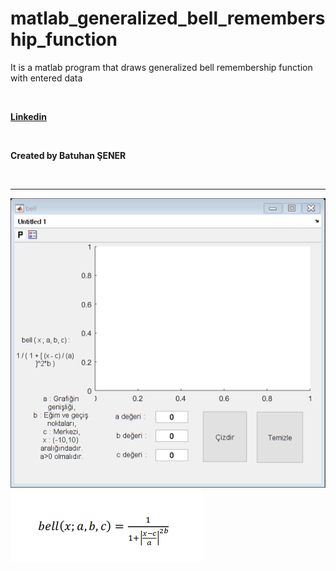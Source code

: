 # matlab_generalized_bell_remembership_function
<p>It is a matlab program that draws generalized bell remembership function with entered data</p>

<br/>
  <p><b><a href="https://www.linkedin.com/in/senerbatuhan/">Linkedin</a></b></p>
<br/>
<p><b>Created by Batuhan ŞENER</b></p>
<br/>
<hr>
<img src="bell.png">
<br/>
<img src="bell_resim.png">
